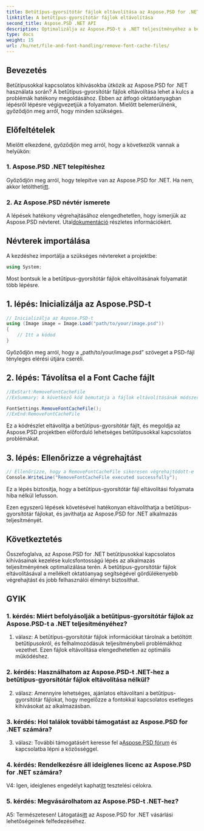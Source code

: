 ```yaml
---
title: Betűtípus-gyorsítótár fájlok eltávolítása az Aspose.PSD for .NET fájlból
linktitle: A betűtípus-gyorsítótár fájlok eltávolítása
second_title: Aspose.PSD .NET API
description: Optimalizálja az Aspose.PSD-t a .NET teljesítményéhez a betűtípus-gyorsítótár fájlok eltávolításával. Kövesse lépésről lépésre útmutatónkat a zökkenőmentes végrehajtás érdekében.
type: docs
weight: 15
url: /hu/net/file-and-font-handling/remove-font-cache-files/
---
```

## Bevezetés

Betűtípusokkal kapcsolatos kihívásokba ütközik az Aspose.PSD for .NET használata során? A betűtípus-gyorsítótár fájlok eltávolítása lehet a kulcs a problémák hatékony megoldásához. Ebben az átfogó oktatóanyagban lépésről lépésre végigvezetjük a folyamaton. Mielőtt belemerülnénk, győződjön meg arról, hogy minden szükséges.

## Előfeltételek

Mielőtt elkezdené, győződjön meg arról, hogy a következők vannak a helyükön:

### 1. Aspose.PSD .NET telepítéshez

 Győződjön meg arról, hogy telepítve van az Aspose.PSD for .NET. Ha nem, akkor letöltheti[itt](https://releases.aspose.com/psd/net/).

### 2. Az Aspose.PSD névtér ismerete

 A lépések hatékony végrehajtásához elengedhetetlen, hogy ismerjük az Aspose.PSD névteret. Utal[dokumentáció](https://reference.aspose.com/psd/net/) részletes információkért.

## Névterek importálása

A kezdéshez importálja a szükséges névtereket a projektbe:

```csharp
using System;
```

Most bontsuk le a betűtípus-gyorsítótár fájlok eltávolításának folyamatát több lépésre.

## 1. lépés: Inicializálja az Aspose.PSD-t

```csharp
// Inicializálja az Aspose.PSD-t
using (Image image = Image.Load("path/to/your/image.psd"))
{
    // Itt a kódod
}
```

Győződjön meg arról, hogy a „path/to/your/image.psd” szöveget a PSD-fájl tényleges elérési útjára cseréli.

## 2. lépés: Távolítsa el a Font Cache fájlt

```csharp
//ExStart:RemoveFontCacheFile
//ExSummary: A következő kód bemutatja a fájlok eltávolításának módszerét a betöltött betűtípusok gyorsítótárával.

FontSettings.RemoveFontCacheFile();
//ExEnd:RemoveFontCacheFile
```

Ez a kódrészlet eltávolítja a betűtípus-gyorsítótár fájlt, és megoldja az Aspose.PSD projektben előforduló lehetséges betűtípusokkal kapcsolatos problémákat.

## 3. lépés: Ellenőrizze a végrehajtást

```csharp
// Ellenőrizze, hogy a RemoveFontCacheFile sikeresen végrehajtódott-e
Console.WriteLine("RemoveFontCacheFile executed successfully");
```

Ez a lépés biztosítja, hogy a betűtípus-gyorsítótár fájl eltávolítási folyamata hiba nélkül lefusson.

Ezen egyszerű lépések követésével hatékonyan eltávolíthatja a betűtípus-gyorsítótár fájlokat, és javíthatja az Aspose.PSD for .NET alkalmazás teljesítményét.

## Következtetés

Összefoglalva, az Aspose.PSD for .NET betűtípusokkal kapcsolatos kihívásainak kezelése kulcsfontosságú lépés az alkalmazás teljesítményének optimalizálása terén. A betűtípus-gyorsítótár fájlok eltávolításával a mellékelt oktatóanyag segítségével gördülékenyebb végrehajtást és jobb felhasználói élményt biztosíthat.

## GYIK

### 1. kérdés: Miért befolyásolják a betűtípus-gyorsítótár fájlok az Aspose.PSD-t a .NET teljesítményéhez?

1. válasz: A betűtípus-gyorsítótár fájlok információkat tárolnak a betöltött betűtípusokról, és felhalmozódásuk teljesítménybeli problémákhoz vezethet. Ezen fájlok eltávolítása elengedhetetlen az optimális működéshez.

### 2. kérdés: Használhatom az Aspose.PSD-t .NET-hez a betűtípus-gyorsítótár fájlok eltávolítása nélkül?

2. válasz: Amennyire lehetséges, ajánlatos eltávolítani a betűtípus-gyorsítótár fájlokat, hogy megelőzze a fontokkal kapcsolatos esetleges kihívásokat az alkalmazásban.

### 3. kérdés: Hol találok további támogatást az Aspose.PSD for .NET számára?

 3. válasz: További támogatásért keresse fel a[Aspose.PSD fórum](https://forum.aspose.com/c/psd/34) és kapcsolatba lépni a közösséggel.

### 4. kérdés: Rendelkezésre áll ideiglenes licenc az Aspose.PSD for .NET számára?

 V4: Igen, ideiglenes engedélyt kaphat[itt](https://purchase.aspose.com/temporary-license/) tesztelési célokra.

### 5. kérdés: Megvásárolhatom az Aspose.PSD-t .NET-hez?

 A5: Természetesen! Látogatás[itt](https://purchase.aspose.com/buy) az Aspose.PSD for .NET vásárlási lehetőségeinek felfedezéséhez.